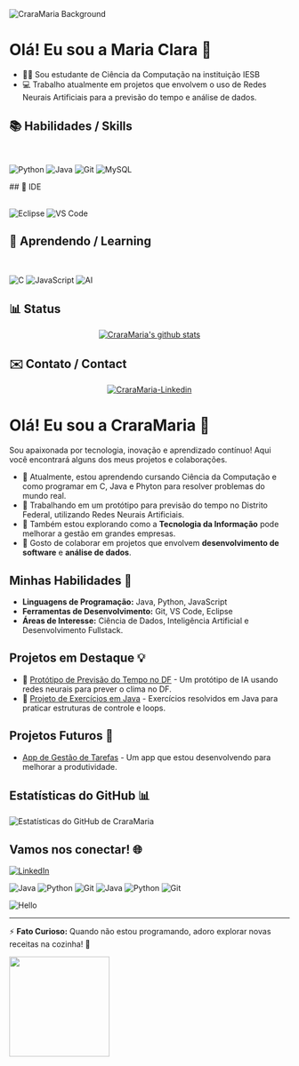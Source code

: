 <img align='center' src="./images/coelho.png" alt="CraraMaria Background"/>


# Olá! Eu sou a Maria Clara 👋
- 👋🏻 Sou estudante de Ciência da Computação na instituição IESB
- 💻 Trabalho atualmente em projetos que envolvem o uso de Redes Neurais Artificiais para a previsão do tempo e análise de dados.


## 📚 Habilidades / Skills

<section align='left'><br>
 
 ![Python](https://img.shields.io/badge/python-3670A0?style=for-the-badge&logo=python&logoColor=ffdd54)
 ![Java](https://img.shields.io/badge/Java-ED8B00?style=for-the-badge&logo=java&logoColor=white)
 ![Git](https://img.shields.io/badge/git-%23F05033.svg?style=for-the-badge&logo=git&logoColor=white)
 ![MySQL](https://img.shields.io/badge/mysql-%2300f.svg?style=for-the-badge&logo=mysql&logoColor=white)


</section>
## 💽 IDE 

<section align='left'><br>
 
 ![Eclipse](https://img.shields.io/badge/Eclipse-2C2255?style=for-the-badge&logo=eclipse&logoColor=white)
 ![VS Code](https://img.shields.io/badge/VS_Code-0078D4?style=for-the-badge&logo=visual-studio-code&logoColor=white)

</section>

## 🌱 Aprendendo / Learning

<section align='left'><br>

![C](https://img.shields.io/badge/C-%2300599C.svg?style=for-the-badge&logo=c&logoColor=white)
![JavaScript](https://img.shields.io/badge/javascript-%23F7DF1E.svg?style=for-the-badge&logo=javascript&logoColor=black)
![AI](https://img.shields.io/badge/Artificial_Intelligence-%2307405e.svg?style=for-the-badge&logo=ai&logoColor=white)

</section>

## 📊 Status

<section align='center'>
<a href="https://github.com/CraraMaria"><img src="https://github-readme-streak-stats.herokuapp.com/?user=CraraMaria&theme=tokyonight&hide_border=true)" alt="CraraMaria's github stats" /></a>
</section>
    
 ## ✉️ Contato / Contact

<section align='center'>
<a href='https://www.linkedin.com/in/maria-clara-fontenele-silva-334a08292/' target='_blank' ><img align='center' alt='CraraMaria-Linkedin' src='https://img.shields.io/badge/LinkedIn-0077B5?style=for-the-badge&logo=linkedin&logoColor=white'/></a>
</section>


# Olá! Eu sou a CraraMaria 👋

Sou apaixonada por tecnologia, inovação e aprendizado contínuo! Aqui você encontrará alguns dos meus projetos e colaborações.

- 🌱 Atualmente, estou aprendendo cursando Ciência da Computação e como programar em C, Java e Phyton para resolver problemas do mundo real.
- 🔭 Trabalhando em um protótipo para previsão do tempo no Distrito Federal, utilizando Redes Neurais Artificiais.
- 💼 Também estou explorando como a **Tecnologia da Informação** pode melhorar a gestão em grandes empresas.
- 🤝 Gosto de colaborar em projetos que envolvem **desenvolvimento de software** e **análise de dados**.

## Minhas Habilidades 🚀
- **Linguagens de Programação:** Java, Python, JavaScript
- **Ferramentas de Desenvolvimento:** Git, VS Code, Eclipse
- **Áreas de Interesse:** Ciência de Dados, Inteligência Artificial e Desenvolvimento Fullstack.

## Projetos em Destaque 💡
- 🔗 [Protótipo de Previsão do Tempo no DF](https://github.com/CraraMaria/projeto-tempo-DF) - Um protótipo de IA usando redes neurais para prever o clima no DF.
- 🔗 [Projeto de Exercícios em Java](https://github.com/CraraMaria/JavaExerciciosResolvidos) - Exercícios resolvidos em Java para praticar estruturas de controle e loops.

## Projetos Futuros 🚧
- [App de Gestão de Tarefas](#) - Um app que estou desenvolvendo para melhorar a produtividade.


## Estatísticas do GitHub 📊
![Estatísticas do GitHub de CraraMaria](https://github-readme-stats.vercel.app/api?username=CraraMaria&show_icons=true&theme=dracula)

## Vamos nos conectar! 🌐
[![LinkedIn](https://img.shields.io/badge/LinkedIn-blue?style=for-the-badge&logo=linkedin)](https://www.linkedin.com/in/maria-clara-fontenele-silva-334a08292/)


![Java](https://img.shields.io/badge/Java-ED8B00?style=for-the-badge&logo=java&logoColor=white)
![Python](https://img.shields.io/badge/Python-3776AB?style=for-the-badge&logo=python&logoColor=white)
![Git](https://img.shields.io/badge/Git-F05032?style=for-the-badge&logo=git&logoColor=white)
![Java](https://img.shields.io/badge/Java-ED8B00?style=for-the-badge&logo=java&logoColor=white)
![Python](https://img.shields.io/badge/Python-3776AB?style=for-the-badge&logo=python&logoColor=white)
![Git](https://img.shields.io/badge/Git-F05032?style=for-the-badge&logo=git&logoColor=white)

![Hello](https://media.giphy.com/media/rzhRWftV63NbdJEnPj/giphy.gif)


---




⚡ **Fato Curioso:** Quando não estou programando, adoro explorar novas receitas na cozinha! 🍳


<!--
**CraraMaria/CraraMaria** is a ✨ _special_ ✨ repository because its `README.md` (this file) appears on your GitHub profile.

Here are some ideas to get you started:

- 🔭 I’m currently working on ...
- 🌱 I’m currently learning ...
- 👯 I’m looking to collaborate on ...
- 🤔 I’m looking for help with ...
- 💬 Ask me about ...
- 📫 How to reach me: ...
- 😄 Pronouns: ...
- ⚡ Fun fact: ...
-->

<div>
<a href="https://github.com/CraraMaria">
<img loading="lazy" height="180em" src="https://github-readme-stats.vercel.app/api/top-langs/?username=CraraMaria&layout=compact&langs_count=7&theme=dracula"/>
</div>

